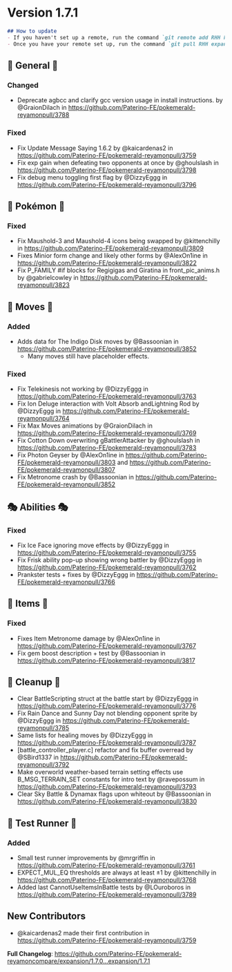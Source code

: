 # Version 1.7.1

```md
## How to update
- If you haven't set up a remote, run the command `git remote add RHH https://github.com/Paterino-FE/pokemerald-reyamon.git`.
- Once you have your remote set up, run the command `git pull RHH expansion/1.7.1`.
```

## 🧬 General 🧬
### Changed
* Deprecate agbcc and clarify gcc version usage in install instructions. by @GraionDilach in https://github.com/Paterino-FE/pokemerald-reyamonpull/3788
### Fixed
* Fix Update Message Saying 1.6.2 by @kaicardenas2 in https://github.com/Paterino-FE/pokemerald-reyamonpull/3759
* Fix exp gain when defeating two opponents at once by @ghoulslash in https://github.com/Paterino-FE/pokemerald-reyamonpull/3798
* Fix debug menu toggling first flag by @DizzyEggg in https://github.com/Paterino-FE/pokemerald-reyamonpull/3796

## 🐉 Pokémon 🐉
### Fixed
* Fix Maushold-3 and Maushold-4 icons being swapped by @kittenchilly in https://github.com/Paterino-FE/pokemerald-reyamonpull/3809
* Fixes Minior form change and likely other forms by @AlexOn1ine in https://github.com/Paterino-FE/pokemerald-reyamonpull/3822
* Fix P_FAMILY #if blocks for Regigigas and Giratina in front_pic_anims.h by @gabrielcowley in https://github.com/Paterino-FE/pokemerald-reyamonpull/3823

## 🤹 Moves 🤹
### Added
* Adds data for The Indigo Disk moves by @Bassoonian in https://github.com/Paterino-FE/pokemerald-reyamonpull/3852
    * Many moves still have placeholder effects.
### Fixed
* Fix Telekinesis not working by @DizzyEggg in https://github.com/Paterino-FE/pokemerald-reyamonpull/3763
* Fix Ion Deluge interaction with Volt Absorb andLightning Rod by @DizzyEggg in https://github.com/Paterino-FE/pokemerald-reyamonpull/3764
* Fix Max Moves animations by @GraionDilach in https://github.com/Paterino-FE/pokemerald-reyamonpull/3769
* Fix Cotton Down overwriting gBattlerAttacker by @ghoulslash in https://github.com/Paterino-FE/pokemerald-reyamonpull/3783
* Fix Photon Geyser by @AlexOn1ine in https://github.com/Paterino-FE/pokemerald-reyamonpull/3803 and https://github.com/Paterino-FE/pokemerald-reyamonpull/3807
* Fix Metronome crash by @Bassoonian in https://github.com/Paterino-FE/pokemerald-reyamonpull/3852

## 🎭 Abilities 🎭
### Fixed
* Fix Ice Face ignoring move effects by @DizzyEggg in https://github.com/Paterino-FE/pokemerald-reyamonpull/3755
* Fix Frisk ability pop-up showing wrong battler by @DizzyEggg in https://github.com/Paterino-FE/pokemerald-reyamonpull/3762
* Prankster tests + fixes by @DizzyEggg in https://github.com/Paterino-FE/pokemerald-reyamonpull/3766

## 🧶 Items 🧶
### Fixed
* Fixes Item Metronome damage by @AlexOn1ine in https://github.com/Paterino-FE/pokemerald-reyamonpull/3767
* Fix gem boost description + test by @Bassoonian in https://github.com/Paterino-FE/pokemerald-reyamonpull/3817

## 🧹 Cleanup 🧹
* Clear BattleScripting struct at the battle start by @DizzyEggg in https://github.com/Paterino-FE/pokemerald-reyamonpull/3776
* Fix Rain Dance and Sunny Day not blending opponent sprite by @DizzyEggg in https://github.com/Paterino-FE/pokemerald-reyamonpull/3785
* Same lists for healing moves by @DizzyEggg in https://github.com/Paterino-FE/pokemerald-reyamonpull/3787
* [battle_controller_player.c] refactor and fix buffer overread by @SBird1337 in https://github.com/Paterino-FE/pokemerald-reyamonpull/3792
* Make overworld weather-based terrain setting effects use B_MSG_TERRAIN_SET constants for intro text by @ravepossum in https://github.com/Paterino-FE/pokemerald-reyamonpull/3793
* Clear Sky Battle & Dynamax flags upon whiteout by @Bassoonian in https://github.com/Paterino-FE/pokemerald-reyamonpull/3830

## 🧪 Test Runner 🧪
### Added
* Small test runner improvements by @mrgriffin in https://github.com/Paterino-FE/pokemerald-reyamonpull/3761
* EXPECT_MUL_EQ thresholds are always at least ±1 by @kittenchilly in https://github.com/Paterino-FE/pokemerald-reyamonpull/3768
* Added last CannotUseItemsInBattle tests by @LOuroboros in https://github.com/Paterino-FE/pokemerald-reyamonpull/3789

## New Contributors
* @kaicardenas2 made their first contribution in https://github.com/Paterino-FE/pokemerald-reyamonpull/3759

**Full Changelog**: https://github.com/Paterino-FE/pokemerald-reyamoncompare/expansion/1.7.0...expansion/1.7.1
